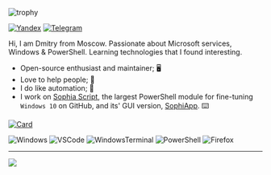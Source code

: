 ![trophy](https://github-profile-trophy.vercel.app/?username=farag2&theme=darkhub&no-bg=true&no-frame=true)

[![Yandex](https://img.shields.io/badge/-nefedovds@ya.ru-F9DB60?style=flat-square&logo=Yandex&logoColor=FF3333)](mailto:nefedovds@ya.ru)
[![Telegram](https://img.shields.io/badge/Telegram-blue?style=flat-square&logo=Telegram)](https://t.me/sanctuary_d)

Hi, I am Dmitry from Moscow. Passionate about Microsoft services, Windows & PowerShell. Learning technologies that I found interesting.

* Open-source enthusiast and maintainer; :desktop_computer:
* Love to help people; :electric_plug:
* I do like automation; 🤖
* I work on [Sophia Script](https://github.com/farag2/Sophia-Script-for-Windows), the largest PowerShell module for fine-tuning `Windows 10` on GitHub, and its' GUI version, [SophiApp](https://github.com/Sophia-Community/SophiApp). :keyboard: 

[![Card](https://github-readme-stats.vercel.app/api/pin?username=farag2&repo=Windows-10-Sophia-Script&show_owner=true&locale=en&bg_color=22272E&text_color=9F9F9F&title_color=9F9F9F&icon_color=9F9F9F)](https://github.com/farag2/Sophia-Script-for-Windows)

![Windows](https://img.shields.io/badge/Windows%2010-0078D6.svg?&style=for-the-badge&logo=windows&logoColor=white)
![VSCode](https://img.shields.io/badge/visual%20studio%20code-007ACC.svg?&style=for-the-badge&logo=visual-studio-code&logoColor=white)
![WindowsTerminal](https://img.shields.io/badge/Windows%20Terminal-4D4D4D.svg?&style=for-the-badge&logo=windows-terminal&logoColor=white)
![PowerShell](https://img.shields.io/badge/PowerShell-5391FE.svg?&style=for-the-badge&logo=powershell&logoColor=white)
![Firefox](https://img.shields.io/badge/Firefox-FF7139.svg?&style=for-the-badge&logo=firefox&logoColor=white)

***

<p align="left"> <img src="https://github-readme-stats.vercel.app/api?username=farag2&count_private=false&show_icons=true&bg_color=22272E&text_color=9F9F9F&locale=en"/>
